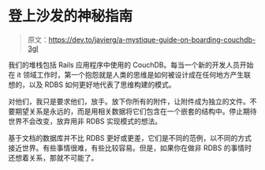 # 登上沙发的神秘指南

> 原文：<https://dev.to/javierg/a-mystique-guide-on-boarding-couchdb-3gl>

我们的堆栈包括 Rails 应用程序中使用的 CouchDB。每当一个新的开发人员开始在 it 领域工作时，第一个抱怨就是人类的思维是如何被设计成在任何地方产生联想的，以及 RDBS 如何更好地代表了思维构建的模式。

对他们，我只是要求他们，放手。放下你所有的附件，让附件成为独立的文件。不要期望关系是永远的，而是用相关数据将它们包含在一个嵌套的结构中。停止期待世界不会改变，放弃用非 RDBS 实现模式的想法。

基于文档的数据库并不比 RDBS 更好或更差，它们是不同的范例，以不同的方式接近世界。有些事情很难，有些比较容易。但是，如果你在做非 RDBS 的事情时还想着关系，那就不可能了。